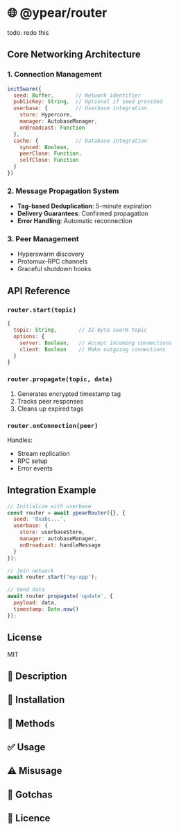 # 🌐 @ypear/router

todo: redo this

## Core Networking Architecture

### 1. Connection Management
```javascript
initSwarm({
  seed: Buffer,       // Network identifier
  publicKey: String,  // Optional if seed provided
  userbase: {         // Userbase integration
    store: Hypercore,
    manager: AutobaseManager,
    onBroadcast: Function
  },
  cache: {            // Database integration
    synced: Boolean,
    peerClose: Function,
    selfClose: Function
  }
})
```

### 2. Message Propagation System
- **Tag-based Deduplication**: 5-minute expiration
- **Delivery Guarantees**: Confirmed propagation
- **Error Handling**: Automatic reconnection

### 3. Peer Management
- Hyperswarm discovery
- Protomux-RPC channels
- Graceful shutdown hooks

## API Reference

### `router.start(topic)`
```javascript
{
  topic: String,       // 32-byte swarm topic
  options: {
    server: Boolean,   // Accept incoming connections
    client: Boolean    // Make outgoing connections
  }
}
```

### `router.propagate(topic, data)`
1. Generates encrypted timestamp tag
2. Tracks peer responses
3. Cleans up expired tags

### `router.onConnection(peer)`
Handles:
- Stream replication
- RPC setup
- Error events

## Integration Example
```javascript
// Initialize with userbase
const router = await ypearRouter({}, {
  seed: '0xabc...',
  userbase: {
    store: userbaseStore,
    manager: autobaseManager,
    onBroadcast: handleMessage
  }
});

// Join network
await router.start('my-app');

// Send data
await router.propagate('update', {
  payload: data,
  timestamp: Date.now()
});
```

## License
MIT

## 👀 Description

## 💾 Installation

## 🧰 Methods

## ✅ Usage

## ⚠️ Misusage

## 🤯 Gotchas

## 📜 Licence
